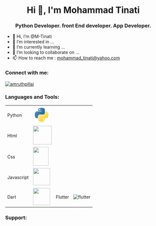 <h1 align="center">Hi 👋, I'm Mohammad Tinati</h1>
<h3 align="center">Python Developer. front End developer. App Developer.</h3>

- 👋 Hi, I’m @M-Tinati
- 👀 I’m interested in ...
- 🌱 I’m currently learning ...
- 💞️ I’m looking to collaborate on ...
- 📫 How to reach me : mohammad_tinati@yahoo.com

<!---
M-Tinati/M-Tinati is a ✨ special ✨ repository because its `README.md` (this file) appears on your GitHub profile.
You can click the Preview link to take a look at your changes.
--->
<h3 align="left">Connect with me:</h3>
<a href="https://linkedin.com/in/tinati-mohammad" target="blank"><img align="center" src="https://raw.githubusercontent.com/rahuldkjain/github-profile-readme-generator/master/src/images/icons/Social/linked-in-alt.svg" alt="amruthpillai" height="30" width="40" /></a>

<h3 align="left">Languages and Tools:</h3> 
<table>
    <tr><td>Python</td>
        <td>
            <img src="https://raw.githubusercontent.com/devicons/devicon/master/icons/python/python-original.svg" alt="python" width="55" height="55"/> 
        </td>
    <tr><td>Html</td>
        <td>
            <img src="https://upload.wikimedia.org/wikipedia/commons/thumb/6/61/HTML5_logo_and_wordmark.svg/640px-HTML5_logo_and_wordmark.svg.png" width="60" height="60"/> 
        </td>
    </tr><td>Css</td>
    <td>
        <img src="https://upload.wikimedia.org/wikipedia/commons/thumb/d/d5/CSS3_logo_and_wordmark.svg/1452px-CSS3_logo_and_wordmark.svg.png" width="50" height="60"/> 
    </td>
</tr>
    </tr><td>Javascript</td>
        <td>
            <img src="https://upload.wikimedia.org/wikipedia/commons/thumb/9/99/Unofficial_JavaScript_logo_2.svg/800px-Unofficial_JavaScript_logo_2.svg.png" width="55" height="55"/> 
        </td>
    </tr><td>Dart</td>
        <td>
            <img src="https://avatars.githubusercontent.com/u/1609975?s=280&v=4" width="55" height="55"/> 
        </td>
        <td>Flutter</td>
        <td>
            <img src="https://storage.googleapis.com/cms-storage-bucket/0dbfcc7a59cd1cf16282.png" alt="flutter" width="55" height="55"/> 
        </td>
    
    
</table>




<h3 align="left">Support:</h3>
